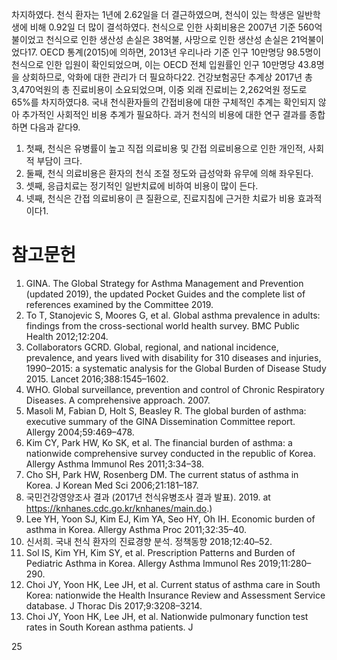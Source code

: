 차지하였다. 천식 환자는 1년에 2.62일을 더 결근하였으며, 천식이 있는 학생은 일반학생에 비해 0.92일 더 많이 결석하였다. 천식으로 인한 사회비용은 2007년 기준 560억불이었고 천식으로 인한 생산성 손실은 38억불, 사망으로 인한 생산성 손실은 21억불이었다17. OECD 통계(2015)에 의하면, 2013년 우리나라 기준 인구 10만명당 98.5명이 천식으로 인한 입원이 확인되었으며, 이는 OECD 전체 입원률인 인구 10만명당 43.8명을 상회하므로, 악화에 대한 관리가 더 필요하다22. 건강보험공단 추계상 2017년 총 3,470억원의 총 진료비용이 소요되었으며, 이중 외래 진료비는 2,262억원 정도로 65%를 차지하였다8. 국내 천식환자들의 간접비용에 대한 구체적인 추계는 확인되지 않아 추가적인 사회적인 비용 추계가 필요하다. 과거 천식의 비용에 대한 연구 결과를 종합하면 다음과 같다9.
1. 첫째, 천식은 유병률이 높고 직접 의료비용 및 간접 의료비용으로 인한 개인적, 사회적 부담이 크다.
2. 둘째, 천식 의료비용은 환자의 천식 조절 정도와 급성악화 유무에 의해 좌우된다.
3. 셋째, 응급치료는 정기적인 일반치료에 비하여 비용이 많이 든다.
4. 넷째, 천식은 간접 의료비용이 큰 질환으로, 진료지침에 근거한 치료가 비용 효과적이다1.

# 참고문헌

1. GINA. The Global Strategy for Asthma Management and Prevention (updated 2019), the updated Pocket Guides and the complete list of references examined by the Committee 2019.
2. To T, Stanojevic S, Moores G, et al. Global asthma prevalence in adults: findings from the cross-sectional world health survey. BMC Public Health 2012;12:204.
3. Collaborators GCRD. Global, regional, and national incidence, prevalence, and years lived with disability for 310 diseases and injuries, 1990–2015: a systematic analysis for the Global Burden of Disease Study 2015. Lancet 2016;388:1545–1602.
4. WHO. Global surveillance, prevention and control of Chronic Respiratory Diseases. A comprehensive approach. 2007.
5. Masoli M, Fabian D, Holt S, Beasley R. The global burden of asthma: executive summary of the GINA Dissemination Committee report. Allergy 2004;59:469–478.
6. Kim CY, Park HW, Ko SK, et al. The financial burden of asthma: a nationwide comprehensive survey conducted in the republic of Korea. Allergy Asthma Immunol Res 2011;3:34–38.
7. Cho SH, Park HW, Rosenberg DM. The current status of asthma in Korea. J Korean Med Sci 2006;21:181–187.
8. 국민건강영양조사 결과 (2017년 천식유병조사 결과 발표). 2019. at https://knhanes.cdc.go.kr/knhanes/main.do.)
9. Lee YH, Yoon SJ, Kim EJ, Kim YA, Seo HY, Oh IH. Economic burden of asthma in Korea. Allergy Asthma Proc 2011;32:35–40.
10. 신서희. 국내 천식 환자의 진료경향 분석. 정책동향 2018;12:40–52.
11. Sol IS, Kim YH, Kim SY, et al. Prescription Patterns and Burden of Pediatric Asthma in Korea. Allergy Asthma Immunol Res 2019;11:280–290.
12. Choi JY, Yoon HK, Lee JH, et al. Current status of asthma care in South Korea: nationwide the Health Insurance Review and Assessment Service database. J Thorac Dis 2017;9:3208–3214.
13. Choi JY, Yoon HK, Lee JH, et al. Nationwide pulmonary function test rates in South Korean asthma patients. J

<PAGE>25